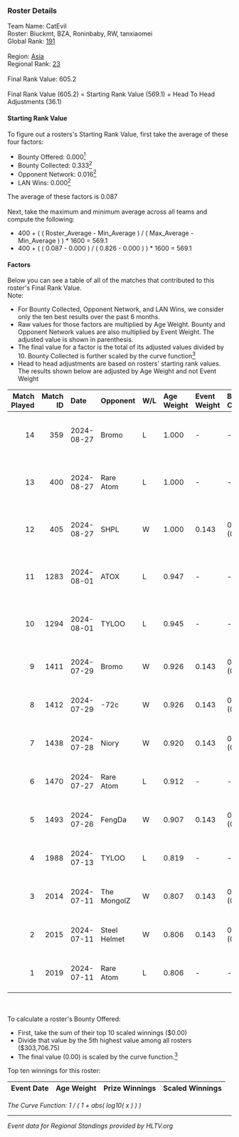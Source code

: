 ### Roster Details<br />
Team Name: CatEvil<br />
Roster: Biuckmt, BZA, Roninbaby, RW, tanxiaomei<br />
Global Rank: [191](../../standings_global_2024_09_08.md)<br />
<br />
Region: [Asia]( ../../standings_asia_2024_09_08.md)<br />
Regional Rank: [23]( ../../standings_asia_2024_09_08.md)<br />
<br />
Final Rank Value:  605.2<br />
<br />
Final Rank Value (605.2) = Starting Rank Value (569.1) + Head To Head Adjustments (36.1)<br />

#### Starting Rank Value<br />
To figure out a rosters's Starting Rank Value, first take the average of these four factors:<br />
- Bounty Offered: 0.000[<sup>1</sup>](#table2)
- Bounty Collected: 0.333[<sup>2</sup>](#table1)
- Opponent Network: 0.016[<sup>2</sup>](#table1)
- LAN Wins: 0.000[<sup>2</sup>](#table1)

The average of these factors is 0.087<br />
<br />
Next, take the maximum and minimum average across all teams and compute the following:<br />
- 400 + ( ( Roster_Average - Min_Average ) / ( Max_Average - Min_Average ) ) * 1600 = 569.1
- 400 + ( ( 0.087 - 0.000 ) / ( 0.826 - 0.000 ) ) * 1600 = 569.1


#### Factors<br />
Below you can see a table of all of the matches that contributed to this roster's Final Rank Value.<br />
Note:<br />

- For Bounty Collected, Opponent Network, and LAN Wins, we consider only the ten best results over the past 6 months.
- Raw values for those factors are multiplied by Age Weight. Bounty and Opponent Network values are also multiplied by Event Weight. The adjusted value is shown in parenthesis.
- The final value for a factor is the total of its adjusted values divided by 10. Bounty Collected is further scaled by the curve function[<sup>3</sup>](#curveFunction)
- Head to head adjustments are based on rosters' starting rank values. The results shown below are adjusted by Age Weight and not Event Weight
<span id="table1"></span><br />


| Match Played | Match ID | Date       | Opponent     | W/L | Age Weight | Event Weight | Bounty Collected | Opponent Network | LAN Wins  | H2H Adj. | Roster                                         |
| -: | -: | :- | :- | :- | :- | :- | :- | :- | :- | -: | :- |
|           14 |      359 | 2024-08-27 | Bromo        | L   | 1.000      | -            | -                | -                | -         |   -18.22 | Biuckmt, BZA, Roninbaby, RW, tanxiaomei        |
|           13 |      400 | 2024-08-27 | Rare Atom    | L   | 1.000      | -            | -                | -                | -         |    -5.42 | Biuckmt, BZA, Roninbaby, RW, tanxiaomei        |
|           12 |      405 | 2024-08-27 | SHPL         | W   | 1.000      | 0.143        | 0.000 (0.000)    | 0.075 (0.011)    | 0 (0.000) |     7.34 | Biuckmt, BZA, Roninbaby, RW, tanxiaomei        |
|           11 |     1283 | 2024-08-01 | ATOX         | L   | 0.947      | -            | -                | -                | -         |    -8.29 | Biuckmt, BZA, Roninbaby, splashske, tanxiaomei |
|           10 |     1294 | 2024-08-01 | TYLOO        | L   | 0.945      | -            | -                | -                | -         |    -4.77 | Biuckmt, BZA, Roninbaby, splashske, tanxiaomei |
|            9 |     1411 | 2024-07-29 | Bromo        | W   | 0.926      | 0.143        | 0.000 (0.000)    | 0.255 (0.034)    | 0 (0.000) |    10.48 | Biuckmt, BZA, lan, Roninbaby, tanxiaomei       |
|            8 |     1412 | 2024-07-29 | -72c         | W   | 0.926      | 0.143        | 0.003 (0.000)    | 0.110 (0.015)    | 0 (0.000) |    14.58 | Biuckmt, BZA, lan, Roninbaby, tanxiaomei       |
|            7 |     1438 | 2024-07-28 | Niory        | W   | 0.920      | 0.143        | 0.000 (0.000)    | 0.113 (0.015)    | 0 (0.000) |     9.73 | Biuckmt, BZA, lan, Roninbaby, tanxiaomei       |
|            6 |     1470 | 2024-07-27 | Rare Atom    | L   | 0.912      | -            | -                | -                | -         |    -4.94 | Biuckmt, BZA, lan, Roninbaby, tanxiaomei       |
|            5 |     1493 | 2024-07-26 | FengDa       | W   | 0.907      | 0.143        | 0.000 (0.000)    | 0.000 (0.000)    | 0 (0.000) |     6.90 | Biuckmt, BZA, lan, Roninbaby, tanxiaomei       |
|            4 |     1988 | 2024-07-13 | TYLOO        | L   | 0.819      | -            | -                | -                | -         |    -3.35 | Biuckmt, BZA, lan, Roninbaby, tanxiaomei       |
|            3 |     2014 | 2024-07-11 | The MongolZ  | W   | 0.807      | 0.143        | 0.864 (0.100)    | 0.695 (0.080)    | 0 (0.000) |    25.38 | Biuckmt, BZA, lan, Roninbaby, tanxiaomei       |
|            2 |     2015 | 2024-07-11 | Steel Helmet | W   | 0.806      | 0.143        | 0.003 (0.000)    | 0.038 (0.004)    | 0 (0.000) |    11.40 | Biuckmt, BZA, lan, Roninbaby, tanxiaomei       |
|            1 |     2019 | 2024-07-11 | Rare Atom    | L   | 0.806      | -            | -                | -                | -         |    -4.70 | Biuckmt, BZA, lan, Roninbaby, tanxiaomei       |

<br />
<span id="table2"></span><br />
To calculate a roster's Bounty Offered:<br />

- First, take the sum of their top 10 scaled winnings ($0.00)
- Divide that value by the 5th highest value among all rosters ($303,706.75)
- The final value (0.00) is scaled by the curve function.[<sup>3</sup>](#curveFunction)

Top ten winnings for this roster:<br />

| Event Date | Age Weight | Prize Winnings | Scaled Winnings |
| :- | -: | :- | :- |


<span id="curveFunction"></span>_The Curve Function: 1 / ( 1 + abs( log10( x ) ) )_<br />

---
_Event data for Regional Standings provided by HLTV.org_<br />

